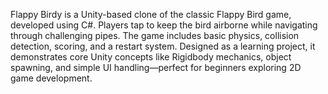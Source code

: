 Flappy Birdy is a Unity-based clone of the classic Flappy Bird game, developed using C#. Players tap to keep the bird airborne while navigating through challenging pipes. The game includes basic physics, collision detection, scoring, and a restart system. Designed as a learning project, it demonstrates core Unity concepts like Rigidbody mechanics, object spawning, and simple UI handling—perfect for beginners exploring 2D game development.
